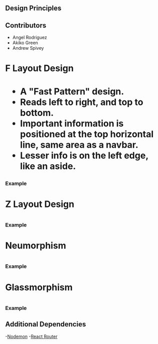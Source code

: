 ## Design Principles

## Contributors

- Angel Rodriguez
- Akiko Green
- Andrew Spivey

<h1>F Layout Design<h1>
<ul>
<li>A "Fast Pattern" design.</li>
<li>Reads left to right, and top to bottom.</li>
<li>Important information is positioned at the top horizontal line, same area as a navbar.</li>
<li>Lesser info is on the left edge, like an aside.</li>
</ul>
<h3>Example<h3>

<h1>Z Layout Design<h1>

<h3>Example<h3>

<h1>Neumorphism<h1>

<h3>Example<h3>

<h1>Glassmorphism<h1>

<h3>Example<h3>

## Additional Dependencies

-[Nodemon](https://nodemon.io/) -[React Router](https://reactrouter.com/web/guides/quick-start)

